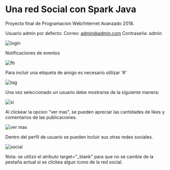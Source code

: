 # Una red Social con Spark Java
Proyecto final de Programacion Web/Internet Avanzado 2018.

Usuario admin por defecto:
Correo: admin@admin.com
Contraseña: admin

![login](https://user-images.githubusercontent.com/16060112/43677550-81793b1c-97b8-11e8-9ad7-0225d7d4ed6b.png)

Notificaciones de eventos

![fb](https://user-images.githubusercontent.com/16060112/43677588-2c813028-97b9-11e8-8311-829ce4a4468c.jpg)

Para incluir una etiqueta de amigo es necesario utilizar '#'

![tag](https://user-images.githubusercontent.com/16060112/43677598-74849428-97b9-11e8-9554-289bb767ce5a.jpg)

Una vez seleccionado un usuario debe mostrarse de la siguiente manera:

![si](https://user-images.githubusercontent.com/16060112/43677613-b980eeb4-97b9-11e8-807b-9051ab68fd6c.jpg)

Al clickear la opcion "ver mas", se pueden apreciar las cantidades de likes y comentarios de las publicaciones.

![ver mas](https://user-images.githubusercontent.com/16060112/43677638-10771f0e-97ba-11e8-983e-9b214d252c6e.jpg)

Dentro del perfil de usuario se pueden incluir sus otras redes sociales.

![social](https://user-images.githubusercontent.com/16060112/43677671-cc8ec912-97ba-11e8-8164-6d1fdc6ce8b8.jpg)

Nota: se utilizó el atributo target="_blank" para que no se cambie de la pestaña actual si se clickea algun icono de la red social.
